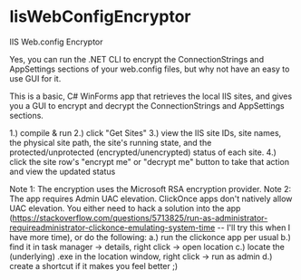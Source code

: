 # IisWebConfigEncryptor
IIS Web.config Encryptor

Yes, you can run the .NET CLI to encrypt the ConnectionStrings and AppSettings sections of your web.config files, but why not have an easy to use GUI for it.

This is a basic, C# WinForms app that retrieves the local IIS sites, and gives you a GUI to encrypt and decrypt the ConnectionStrings and AppSettings sections.

1.) compile & run
2.) click "Get Sites"
3.) view the IIS site IDs, site names, the physical site path, the site's running state, and the protected/unprotected (encrypted/unencrypted) status of each site.
4.) click the site row's "encrypt me" or "decrypt me" button to take that action and view the updated status


Note 1: The encryption uses the Microsoft RSA encryption provider.
Note 2: The app requires Admin UAC elevation.  ClickOnce apps don't natively allow UAC elevation.  You either need to hack a solution into the app (https://stackoverflow.com/questions/5713825/run-as-administrator-requireadministrator-clickonce-emulating-system-time -- I'll try this when I have more time), or do the following:
a.) run the clickonce app per usual
b.) find it in task manager -> details, right click -> open location
c.) locate the (underlying) .exe in the location window, right click -> run as admin
d.) create a shortcut if it makes you feel better ;)
